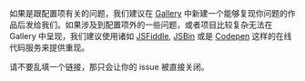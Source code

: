 如果是跟配置项有关的问题，我们建议在 [Gallery](http://gallery.echartsjs.com/editor.html) 中新建一个能够复现你问题的作品后发给我们。如果涉及到配置项外的一些问题，或者项目比较复杂无法在 Gallery 中呈现，我们建议使用诸如 [JSFiddle](https://jsfiddle.net/chrisvfritz/50wL7mdz/), [JSBin](https://jsbin.com) 或是 [Codepen](https://codepen.io) 这样的在线代码服务来提供重现。

<!-- [什么是*最小化重现*，为什么这是必需的？](#modal) -->

<span class="vue-text danger">请不要乱填一个链接，那只会让你的 issue 被直接关闭。</span>
